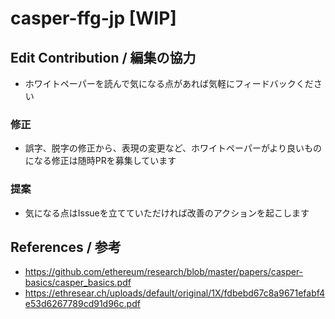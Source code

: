 # casper-ffg-jp [WIP]

## Edit Contribution / 編集の協力
- ホワイトペーパーを読んで気になる点があれば気軽にフィードバックください
### 修正
- 誤字、脱字の修正から、表現の変更など、ホワイトペーパーがより良いものになる修正は随時PRを募集しています
### 提案
- 気になる点はIssueを立てていただければ改善のアクションを起こします

## References / 参考
- https://github.com/ethereum/research/blob/master/papers/casper-basics/casper_basics.pdf
- https://ethresear.ch/uploads/default/original/1X/fdbebd67c8a9671efabf4e53d6267789cd91d96c.pdf

